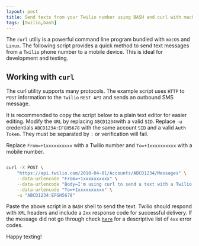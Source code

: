 ```yaml
---
layout: post
title: Send texts from your Twilio number using BASH and curl with macOS or Linux
tags: [twilio,bash]
---
```


The `curl` utiliy is a powerful command line program bundled with `macOS` and `Linux`. The following script provides a quick method to send text messages from a `Twilio` phone number to a mobile device. This is ideal for development and testing.

<!--more-->

## Working with `curl`

The curl utility supports many protocols. The example script uses `HTTP` to `POST` information to the `Twilio` `REST API` and sends an outbound SMS message.

It is recommended to copy the script below to a plain text editor for easier editing. Modify the `URL` by replacing `ABCD1234`with a valid `SID`. Replace `-u` credentials `ABCD1234:EFGH5678` with the same account `SID` and a valid `Auth Token`. They must be separated by `:` or verification will fail. 

Replace `From=+1xxxxxxxxxx` with a Twilio number and `To=+1xxxxxxxxxx` with a mobile number. 

```bash

curl -X POST \
    "https://api.twilio.com/2010-04-01/Accounts/ABCD1234/Messages" \
    --data-urlencode "From=+1xxxxxxxxxx" \
    --data-urlencode "Body=I'm using curl to send a text with a Twilio number!" \
    --data-urlencode "To=+1xxxxxxxxxx" \
    -u "ABCD1234:EFGH5678"

```
Paste the above script in a `BASH` shell to send the text. Twilio should respond with `XML` headers and include a `2xx` response code for successful delivery. If the message did not go through check [`here`](https://www.twilio.com/docs/usage/your-request-to-twilio) for a descriptive list of `4xx` error codes.

Happy texting!
